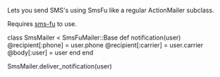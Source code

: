 Lets you send SMS's using SmsFu like a regular ActionMailer subclass.

Requires [sms-fu](http://github.com/brendanlim/sms-fu) to use.

  class SmsMailer < SmsFuMailer::Base
    def notification(user)
      @recipient[:phone] = user.phone
      @recipient[:carrier] = user.carrier
      @body[:user] = user
    end
  end
  
  SmsMailer.deliver_notification(user)
